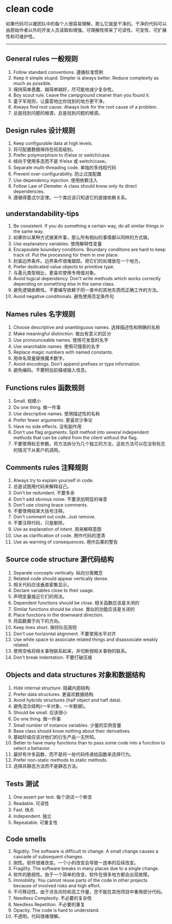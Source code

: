 # clean code



如果代码可以被团队中的每个人很容易理解，那么它就是干净的。干净的代码可以由原始作者以外的开发人员读取和增强。可理解性带来了可读性、可变性、可扩展性和可维护性。

* * *

## General rules <font class="cyxy-trs-target">一般规则</font>

1.  Follow standard conventions. <font class="cyxy-trs-target" contenteditable="true">遵循标准惯例</font>
2.  Keep it simple stupid. Simpler is always better. Reduce complexity as much as possible.
3.  保持简单愚蠢，越简单越好，尽可能地减少复杂性。
4.  Boy scout rule. Leave the campground cleaner than you found it.
5.  童子军规则，让露营地比你找到的地方更干净。
6.  Always find root cause. Always look for the root cause of a problem.
7.  总是找到问题的根源，总是找到问题的根源。

## Design rules <font class="cyxy-trs-target">设计规则</font>

1.  Keep configurable data at high levels.
2.  将可配置数据保持在较高级别。
3.  Prefer polymorphism to if/else or switch/case.
4.  倾向于使用多态而不是 if/else 或 switch/case。
5.  Separate multi-threading code. <font class="cyxy-trs-target" contenteditable="true">单独的多线程代码</font>
6.  Prevent over-configurability. <font class="cyxy-trs-target" contenteditable="true">防止过度配置</font>
7.  Use dependency injection. <font class="cyxy-trs-target" contenteditable="true">使用依赖注入</font>
8.  Follow Law of Demeter. A class should know only its direct dependencies.
9.  遵循得墨忒尔定律。一个类应该只知道它的直接依赖关系。

## understandability-tips

1.  Be consistent. If you do something a certain way, do all similar things in the same way.
2.  如果你以某种方式做某件事，那么所有相似的事情都以同样的方式做。
3.  Use explanatory variables. <font class="cyxy-trs-target" contenteditable="true">使用解释性变量</font>
4.  Encapsulate boundary conditions. Boundary conditions are hard to keep track of. Put the processing for them in one place.
5.  封装边界条件。边界条件很难跟踪。把它们的处理放在一个地方。
6.  Prefer dedicated value objects to primitive type.
7.  与基元类型相比，更喜欢使用专用值对象。
8.  Avoid logical dependency. Don't write methods which works correctly depending on something else in the same class.
9.  避免逻辑依赖性。不要编写依赖于同一类中的其他东西而正确工作的方法。
10.  Avoid negative conditionals. <font class="cyxy-trs-target" contenteditable="true">避免使用否定条件句</font>

## Names rules <font class="cyxy-trs-target">名字规则</font>

1.  Choose descriptive and unambiguous names. <font class="cyxy-trs-target" contenteditable="true">选择描述性和明确的名称</font>
2.  Make meaningful distinction. <font class="cyxy-trs-target" contenteditable="true">做出有意义的区分</font>
3.  Use pronounceable names. <font class="cyxy-trs-target" contenteditable="true">使用可发音的名字</font>
4.  Use searchable names. <font class="cyxy-trs-target" contenteditable="true">使用可搜索的名字</font>
5.  Replace magic numbers with named constants.
6.  用命名常量替换魔术数字。
7.  Avoid encodings. Don't append prefixes or type information.
8.  避免编码。不要附加前缀或输入信息。

## Functions rules <font class="cyxy-trs-target">函数规则</font>

1.  Small. <font class="cyxy-trs-target">规模小</font>
2.  Do one thing. <font class="cyxy-trs-target">做一件事</font>
3.  Use descriptive names. <font class="cyxy-trs-target" contenteditable="true">使用描述性的名称</font>
4.  Prefer fewer arguments. <font class="cyxy-trs-target" contenteditable="true">更喜欢少争论</font>
5.  Have no side effects. <font class="cyxy-trs-target" contenteditable="true">没有副作用</font>
6.  Don't use flag arguments. Split method into several independent methods that can be called from the client without the flag.
7.  不要使用标志参数。将方法拆分为几个独立的方法，这些方法可以在没有标志的情况下从客户机调用。

## Comments rules <font class="cyxy-trs-target">注释规则</font>

1.  Always try to explain yourself in code.
2.  总是试图用代码来解释自己。
3.  Don't be redundant. <font class="cyxy-trs-target">不要多余</font>
4.  Don't add obvious noise. <font class="cyxy-trs-target" contenteditable="true">不要添加明显的噪音</font>
5.  Don't use closing brace comments.
6.  不要使用结束大括号注释。
7.  Don't comment out code. Just remove.
8.  不要注释代码，只是删除。
9.  Use as explanation of intent. <font class="cyxy-trs-target" contenteditable="true">用来解释意图</font>
10.  Use as clarification of code. <font class="cyxy-trs-target" contenteditable="true">用作代码的澄清</font>
11.  Use as warning of consequences. <font class="cyxy-trs-target" contenteditable="true">用作后果的警告</font>

## Source code structure <font class="cyxy-trs-target" contenteditable="true">源代码结构</font>

1.  Separate concepts vertically. <font class="cyxy-trs-target" contenteditable="true">纵向分离概念</font>
2.  Related code should appear vertically dense.
3.  相关代码应该垂直密集显示。
4.  Declare variables close to their usage.
5.  声明变量接近它们的用法。
6.  Dependent functions should be close. <font class="cyxy-trs-target" contenteditable="true">相关函数应该是关闭的</font>
7.  Similar functions should be close. <font class="cyxy-trs-target" contenteditable="true">类似的功能应该是关闭的</font>
8.  Place functions in the downward direction.
9.  将函数置于向下的方向。
10.  Keep lines short. <font class="cyxy-trs-target" contenteditable="true">保持队伍简短</font>
11.  Don't use horizontal alignment. <font class="cyxy-trs-target" contenteditable="true">不要使用水平对齐</font>
12.  Use white space to associate related things and disassociate weakly related.
13.  使用空格将相关事物联系起来，并切断弱相关事物的联系。
14.  Don't break indentation. <font class="cyxy-trs-target" contenteditable="true">不要打破压痕</font>

## Objects and data structures <font class="cyxy-trs-target" contenteditable="true">对象和数据结构</font>

1.  Hide internal structure. <font class="cyxy-trs-target" contenteditable="true">隐藏内部结构</font>
2.  Prefer data structures. <font class="cyxy-trs-target" contenteditable="true">更喜欢数据结构</font>
3.  Avoid hybrids structures (half object and half data).
4.  避免混合结构(一半对象，一半数据)。
5.  Should be small. <font class="cyxy-trs-target">应该很小</font>
6.  Do one thing. <font class="cyxy-trs-target">做一件事</font>
7.  Small number of instance variables. <font class="cyxy-trs-target" contenteditable="true">少量的实例变量</font>
8.  Base class should know nothing about their derivatives.
9.  基础阶级应该对他们的衍生产品一无所知。
10.  Better to have many functions than to pass some code into a function to select a behavior.
11.  最好有许多函数，而不是将一些代码传递给函数来选择行为。
12.  Prefer non-static methods to static methods.
13.  选择非静态方法而不是静态方法。

## Tests <font class="cyxy-trs-target">测试</font>

1.  One assert per test. <font class="cyxy-trs-target" contenteditable="true">每个测试一个断言</font>
2.  Readable. <font class="cyxy-trs-target">可读性</font>
3.  Fast. <font class="cyxy-trs-target">快点</font>
4.  Independent. <font class="cyxy-trs-target">独立</font>
5.  Repeatable. <font class="cyxy-trs-target">可重复性</font>

## Code smells 

1.  Rigidity. The software is difficult to change. A small change causes a cascade of subsequent changes.
2.  刚性。软件很难改变。一个小的改变会导致一连串的后续改变。
3.  Fragility. The software breaks in many places due to a single change.
4.  软件的脆弱性。由于一个简单的改变，软件在很多地方都会出现故障。
5.  Immobility. You cannot reuse parts of the code in other projects because of involved risks and high effort.
6.  不可移动性。由于涉及风险和高工作量，您不能在其他项目中重用部分代码。
7.  Needless Complexity. <font class="cyxy-trs-target" contenteditable="true">不必要的复杂性</font>
8.  Needless Repetition. <font class="cyxy-trs-target" contenteditable="true">不必要的重复</font>
9.  Opacity. The code is hard to understand.
10.  不透明。代码很难理解。